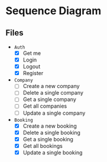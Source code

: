 # Sequence Diagram

## Files

- `Auth`
    - [x] Get me
    - [x] Login
    - [x] Logout
    - [x] Register
- `Company`
    - [ ] Create a new company
    - [ ] Delete a single company
    - [ ] Get a single company
    - [ ] Get all companies
    - [ ] Update a single company 
- `Booking`
    - [x] Create a new booking
    - [x] Delete a single booking
    - [x] Get a single booking
    - [x] Get all bookings
    - [x] Update a single booking 
